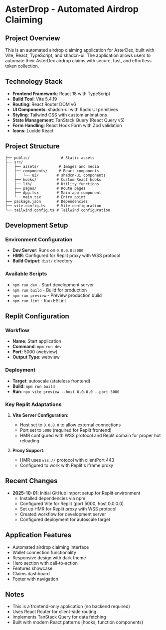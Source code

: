 # AsterDrop - Automated Airdrop Claiming

## Project Overview
This is an automated airdrop claiming application for AsterDex, built with Vite, React, TypeScript, and shadcn-ui. The application allows users to automate their AsterDex airdrop claims with secure, fast, and effortless token collection.

## Technology Stack
- **Frontend Framework**: React 18 with TypeScript
- **Build Tool**: Vite 5.4.19
- **Routing**: React Router DOM v6
- **UI Components**: shadcn-ui with Radix UI primitives
- **Styling**: Tailwind CSS with custom animations
- **State Management**: TanStack Query (React Query v5)
- **Form Handling**: React Hook Form with Zod validation
- **Icons**: Lucide React

## Project Structure
```
├── public/              # Static assets
├── src/
│   ├── assets/         # Images and media
│   ├── components/     # React components
│   │   └── ui/        # shadcn-ui components
│   ├── hooks/         # Custom React hooks
│   ├── lib/           # Utility functions
│   ├── pages/         # Route pages
│   ├── App.tsx        # Main app component
│   └── main.tsx       # Entry point
├── package.json       # Dependencies
├── vite.config.ts     # Vite configuration
└── tailwind.config.ts # Tailwind configuration
```

## Development Setup

### Environment Configuration
- **Dev Server**: Runs on `0.0.0.0:5000`
- **HMR**: Configured for Replit proxy with WSS protocol
- **Build Output**: `dist/` directory

### Available Scripts
- `npm run dev` - Start development server
- `npm run build` - Build for production
- `npm run preview` - Preview production build
- `npm run lint` - Run ESLint

## Replit Configuration

### Workflow
- **Name**: Start application
- **Command**: `npm run dev`
- **Port**: 5000 (webview)
- **Output Type**: webview

### Deployment
- **Target**: autoscale (stateless frontend)
- **Build**: `npm run build`
- **Run**: `npx vite preview --host 0.0.0.0 --port 5000`

### Key Replit Adaptations
1. **Vite Server Configuration**: 
   - Host set to `0.0.0.0` to allow external connections
   - Port set to `5000` (required for Replit frontend)
   - HMR configured with WSS protocol and Replit domain for proper hot reloading

2. **Proxy Support**: 
   - HMR uses `wss://` protocol with clientPort 443
   - Configured to work with Replit's iframe proxy

## Recent Changes
- **2025-10-01**: Initial GitHub import setup for Replit environment
  - Installed dependencies via npm
  - Configured Vite for Replit (port 5000, host 0.0.0.0)
  - Set up HMR for Replit proxy with WSS protocol
  - Created workflow for development server
  - Configured deployment for autoscale target

## Application Features
- Automated airdrop claiming interface
- Wallet connection functionality
- Responsive design with dark theme
- Hero section with call-to-action
- Features showcase
- Claims dashboard
- Footer with navigation

## Notes
- This is a frontend-only application (no backend required)
- Uses React Router for client-side routing
- Implements TanStack Query for data fetching
- Built with modern React patterns (hooks, function components)
